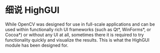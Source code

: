 # 细说 HighGUI

While OpenCV was designed for use in full-scale applications and can be used within functionally rich UI frameworks
(such as Qt\*, WinForms\*, or Cocoa\*) or without any UI at all, sometimes there it is required to try functionality quickly
and visualize the results. This is what the HighGUI module has been designed for.
